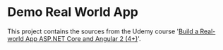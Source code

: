 # Demo Real World App

This project contains the sources from the Udemy course '[Build a Real-world App ASP.NET Core and Angular 2 (4+)](https://www.udemy.com/aspnet-core-angular/learn/v4/content)'.

